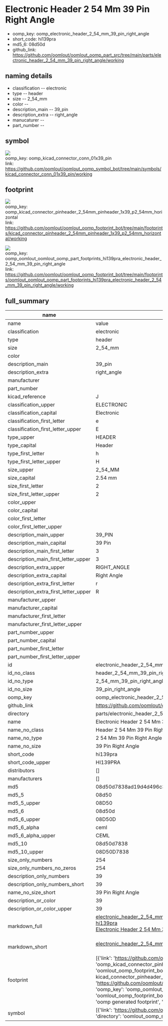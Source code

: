 # Electronic Header 2 54 Mm 39 Pin Right Angle

  
* oomp_key: oomp_electronic_header_2_54_mm_39_pin_right_angle 
* short_code: hi139pra
* md5_6: 08d50d  
* github_link: https://github.com/oomlout/oomlout_oomp_part_src/tree/main/parts/electronic_header_2_54_mm_39_pin_right_angle/working  
## naming details
* classification -- electronic
* type -- header
* size -- 2_54_mm
* color -- 
* description_main -- 39_pin
* description_extra -- right_angle
* manucaturer -- 
* part_number -- 



## symbol

![](symbol/{index}/working/working_600.png)  
oomp_key: oomp_kicad_connector_conn_01x39_pin  
link: https://github.com/oomlout/oomlout_oomp_symbol_bot/tree/main/symbols/kicad_connector_conn_01x39_pin/working  

## footprint

![](footprint/{index}/working/working_600.png)  
oomp_key: oomp_kicad_connector_pinheader_2_54mm_pinheader_1x39_p2_54mm_horizontal  
link: https://github.com/oomlout/oomlout_oomp_footprint_bot/tree/main/footprints/kicad_connector_pinheader_2_54mm_pinheader_1x39_p2_54mm_horizontal/working  

![](footprint/{index}/working/working_600.png)  
oomp_key: oomp_oomlout_oomlout_oomp_part_footprints_hi139pra_electronic_header_2_54_mm_39_pin_right_angle  
link: https://github.com/oomlout/oomlout_oomp_footprint_bot/tree/main/footprints/oomlout_oomlout_oomp_part_footprints_hi139pra_electronic_header_2_54_mm_39_pin_right_angle/working  

## full_summary
| name | value | 
| --- | --- | 
| name | value | 
| classification | electronic | 
| type | header | 
| size | 2_54_mm | 
| color |  | 
| description_main | 39_pin | 
| description_extra | right_angle | 
| manufacturer |  | 
| part_number |  | 
| kicad_reference | J | 
| classification_upper | ELECTRONIC | 
| classification_capital | Electronic | 
| classification_first_letter | e | 
| classification_first_letter_upper | E | 
| type_upper | HEADER | 
| type_capital | Header | 
| type_first_letter | h | 
| type_first_letter_upper | H | 
| size_upper | 2_54_MM | 
| size_capital | 2.54 mm | 
| size_first_letter | 2 | 
| size_first_letter_upper | 2 | 
| color_upper |  | 
| color_capital |  | 
| color_first_letter |  | 
| color_first_letter_upper |  | 
| description_main_upper | 39_PIN | 
| description_main_capital | 39 Pin | 
| description_main_first_letter | 3 | 
| description_main_first_letter_upper | 3 | 
| description_extra_upper | RIGHT_ANGLE | 
| description_extra_capital | Right Angle | 
| description_extra_first_letter | r | 
| description_extra_first_letter_upper | R | 
| manufacturer_upper |  | 
| manufacturer_capital |  | 
| manufacturer_first_letter |  | 
| manufacturer_first_letter_upper |  | 
| part_number_upper |  | 
| part_number_capital |  | 
| part_number_first_letter |  | 
| part_number_first_letter_upper |  | 
| id | electronic_header_2_54_mm_39_pin_right_angle | 
| id_no_class | header_2_54_mm_39_pin_right_angle | 
| id_no_type | 2_54_mm_39_pin_right_angle | 
| id_no_size | 39_pin_right_angle | 
| oomp_key | oomp_electronic_header_2_54_mm_39_pin_right_angle | 
| github_link | https://github.com/oomlout/oomlout_oomp_part_src/tree/main/parts/electronic_header_2_54_mm_39_pin_right_angle/working | 
| directory | parts/electronic_header_2_54_mm_39_pin_right_angle | 
| name | Electronic Header 2 54 Mm 39 Pin Right Angle | 
| name_no_class | Header 2 54 Mm 39 Pin Right Angle | 
| name_no_type | 2 54 Mm 39 Pin Right Angle | 
| name_no_size | 39 Pin Right Angle | 
| short_code | hi139pra | 
| short_code_upper | HI139PRA | 
| distributors | [] | 
| manufacturers | [] | 
| md5 | 08d50d7838ad19d4d496c370450b1447 | 
| md5_5 | 08d50 | 
| md5_5_upper | 08D50 | 
| md5_6 | 08d50d | 
| md5_6_upper | 08D50D | 
| md5_6_alpha | ceml | 
| md5_6_alpha_upper | CEML | 
| md5_10 | 08d50d7838 | 
| md5_10_upper | 08D50D7838 | 
| size_only_numbers | 254 | 
| size_only_numbers_no_zeros | 254 | 
| description_only_numbers | 39 | 
| description_only_numbers_short | 39 | 
| name_no_size_short | 39 Pin Right Angle | 
| description_or_color | 39 | 
| description_or_color_upper | 39 | 
| markdown_full | [electronic_header_2_54_mm_39_pin_right_angle](https://github.com/oomlout/oomlout_oomp_part_src/tree/main/parts/electronic_header_2_54_mm_39_pin_right_angle/working)<br>[hi139pra](https://github.com/oomlout/oomlout_oomp_part_src/tree/main/parts/electronic_header_2_54_mm_39_pin_right_angle/working)<br>[Electronic Header 2 54 Mm 39 Pin Right Angle](https://github.com/oomlout/oomlout_oomp_part_src/tree/main/parts/electronic_header_2_54_mm_39_pin_right_angle/working)<br><br> | 
| markdown_short | [electronic_header_2_54_mm_39_pin_right_angle](https://github.com/oomlout/oomlout_oomp_part_src/tree/main/parts/electronic_header_2_54_mm_39_pin_right_angle/working)<br><br> | 
| footprint | [{'link': 'https://github.com/oomlout/oomlout_oomp_footprint_bot/tree/main/foootprntss/kicad_connector_pinheader_2_54mm_pinheader_1x39_p2_54mm_horizontal', 'oomp_key': 'oomp_kicad_connector_pinheader_2_54mm_pinheader_1x39_p2_54mm_horizontal', 'directory': 'oomlout_oomp_footprint_bot/footprints/kicad_connector_pinheader_2_54mm_pinheader_1x39_p2_54mm_horizontal//working/working.kicad_mod', 'note': 'source footprint kicad_connector_pinheader_2_54mm_pinheader_1x39_p2_54mm_horizontal', 'index': 0}, {'link': 'https://github.com/oomlout/oomlout_oomp_footprint_bot/tree/main/foootprntss/oomlout_oomlout_oomp_part_footprints_hi139pra_electronic_header_2_54_mm_39_pin_right_angle', 'oomp_key': 'oomp_oomlout_oomlout_oomp_part_footprints_hi139pra_electronic_header_2_54_mm_39_pin_right_angle', 'directory': 'oomlout_oomp_footprint_bot/footprints/oomlout_oomlout_oomp_part_footprints_hi139pra_electronic_header_2_54_mm_39_pin_right_angle//working/working.kicad_mod', 'note': 'oomp generated footprint', 'index': 1}] | 
| symbol | [{'link': 'https://github.com/oomlout/oomlout_oomp_symbol_bot/tree/main/symbols/kicad_connector_conn_01x39_pin', 'oomp_key': 'oomp_kicad_connector_conn_01x39_pin', 'directory': 'oomlout_oomp_symbol_bot/symbols/kicad_connector_conn_01x39_pin//working/working.kicad_sym', 'index': 0}] | 
